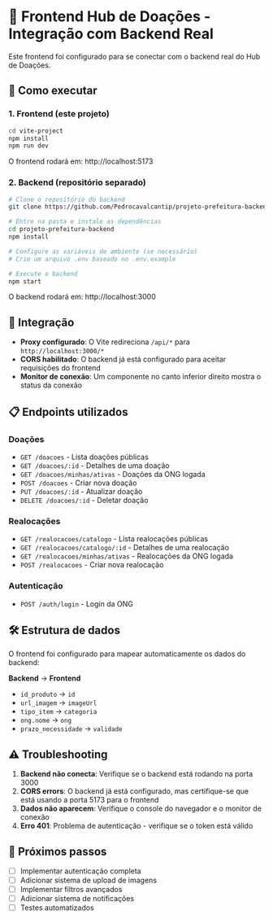 # 🌟 Frontend Hub de Doações - Integração com Backend Real

Este frontend foi configurado para se conectar com o backend real do Hub de Doações.

## 🚀 Como executar

### 1. Frontend (este projeto)
```bash
cd vite-project
npm install
npm run dev
```
O frontend rodará em: http://localhost:5173

### 2. Backend (repositório separado)
```bash
# Clone o repositório do backend
git clone https://github.com/Pedrocavalcantip/projeto-prefeitura-backend.git

# Entre na pasta e instale as dependências
cd projeto-prefeitura-backend
npm install

# Configure as variáveis de ambiente (se necessário)
# Crie um arquivo .env baseado no .env.example

# Execute o backend
npm start
```
O backend rodará em: http://localhost:3000

## 🔗 Integração

- **Proxy configurado**: O Vite redireciona `/api/*` para `http://localhost:3000/*`
- **CORS habilitado**: O backend já está configurado para aceitar requisições do frontend
- **Monitor de conexão**: Um componente no canto inferior direito mostra o status da conexão

## 📋 Endpoints utilizados

### Doações
- `GET /doacoes` - Lista doações públicas
- `GET /doacoes/:id` - Detalhes de uma doação
- `GET /doacoes/minhas/ativas` - Doações da ONG logada
- `POST /doacoes` - Criar nova doação
- `PUT /doacoes/:id` - Atualizar doação
- `DELETE /doacoes/:id` - Deletar doação

### Realocações
- `GET /realocacoes/catalogo` - Lista realocações públicas
- `GET /realocacoes/catalogo/:id` - Detalhes de uma realocação
- `GET /realocacoes/minhas/ativas` - Realocações da ONG logada
- `POST /realocacoes` - Criar nova realocação

### Autenticação
- `POST /auth/login` - Login da ONG

## 🛠️ Estrutura de dados

O frontend foi configurado para mapear automaticamente os dados do backend:

**Backend** → **Frontend**
- `id_produto` → `id`
- `url_imagem` → `imageUrl`
- `tipo_item` → `categoria`
- `ong.nome` → `ong`
- `prazo_necessidade` → `validade`

## ⚠️ Troubleshooting

1. **Backend não conecta**: Verifique se o backend está rodando na porta 3000
2. **CORS errors**: O backend já está configurado, mas certifique-se que está usando a porta 5173 para o frontend
3. **Dados não aparecem**: Verifique o console do navegador e o monitor de conexão
4. **Erro 401**: Problema de autenticação - verifique se o token está válido

## 📝 Próximos passos

- [ ] Implementar autenticação completa
- [ ] Adicionar sistema de upload de imagens
- [ ] Implementar filtros avançados
- [ ] Adicionar sistema de notificações
- [ ] Testes automatizados
